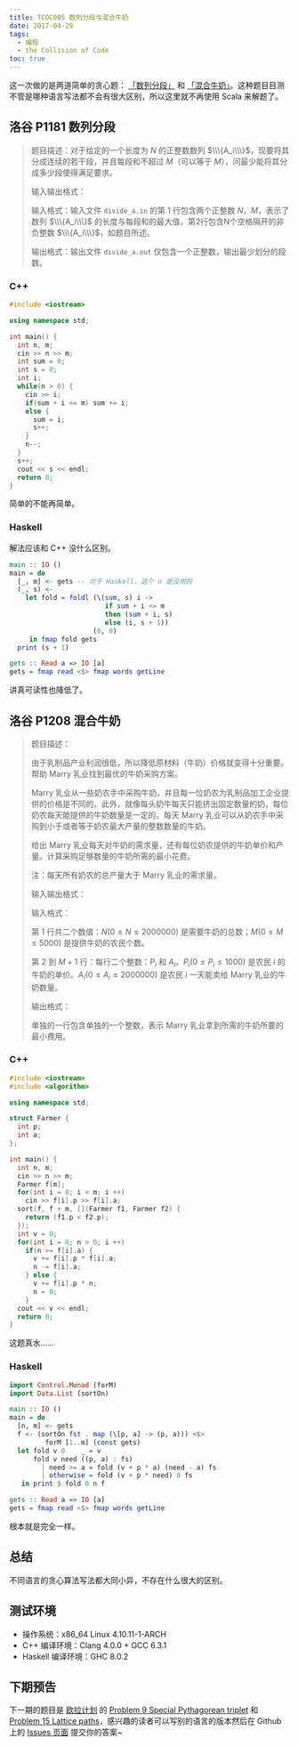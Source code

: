 ```yaml
---
title: TCOC005 数列分段与混合牛奶
date: 2017-04-29
tags:
  - 编程
  - the Collision of Code
toc: true
---
```


这一次做的是两道简单的贪心题： [「数列分段」](https://www.luogu.org/problem/show?pid=1181) 和 [「混合牛奶」](https://www.luogu.org/problem/show?pid=1208)。这种题目目测不管是哪种语言写法都不会有很大区别，所以这里就不再使用 Scala 来解题了。

<!-- more -->

## 洛谷 P1181 数列分段

> 题目描述：对于给定的一个长度为 $N$ 的正整数数列 $\\\{A_i\\\}$，现要将其分成连续的若干段，并且每段和不超过 $M$（可以等于 $M$），问最少能将其分成多少段使得满足要求。
>
> 输入输出格式：
>
> 输入格式：输入文件 `divide_a.in` 的第 1 行包含两个正整数 $N$，$M$，表示了数列 $\\\{A_i\\\}$ 的长度与每段和的最大值，第2行包含N个空格隔开的非负整数 $\\\{A_i\\\}$，如题目所述。
>
> 输出格式：输出文件 `divide_a.out` 仅包含一个正整数，输出最少划分的段数。

### C++

```cpp
#include <iostream>

using namespace std;

int main() {
  int n, m;
  cin >> n >> m;
  int sum = 0;
  int s = 0;
  int i;
  while(n > 0) {
    cin >> i;
    if(sum + i <= m) sum += i;
    else {
      sum = i;
      s++;
    }
    n--;
  }
  s++;
  cout << s << endl;
  return 0;
}
```

简单的不能再简单。

### Haskell

解法应该和 C++ 没什么区别。

```haskell
main :: IO ()
main = do
  [_, m] <- gets -- 对于 Haskell，这个 n 是没用的
  (_, s) <-
    let fold = foldl (\(sum, s) i ->
                        if sum + i <= m
                        then (sum + i, s)
                        else (i, s + 1))
                     (0, 0)
     in fmap fold gets
  print (s + 1)

gets :: Read a => IO [a]
gets = fmap read <$> fmap words getLine
```

讲真可读性也降低了。

## 洛谷 P1208 混合牛奶

> 题目描述：
>
> 由于乳制品产业利润很低，所以降低原材料（牛奶）价格就变得十分重要。帮助 Marry 乳业找到最优的牛奶采购方案。
>
> Marry 乳业从一些奶农手中采购牛奶，并且每一位奶农为乳制品加工企业提供的价格是不同的。此外，就像每头奶牛每天只能挤出固定数量的奶，每位奶农每天能提供的牛奶数量是一定的。每天 Marry 乳业可以从奶农手中采购到小于或者等于奶农最大产量的整数数量的牛奶。
>
> 给出 Marry 乳业每天对牛奶的需求量，还有每位奶农提供的牛奶单价和产量。计算采购足够数量的牛奶所需的最小花费。
>
> 注：每天所有奶农的总产量大于 Marry 乳业的需求量。
>
> 输入输出格式：
>
> 输入格式：
>
> 第 1 行共二个数值：$N (0 \leq N \leq 2000000)$ 是需要牛奶的总数；$M (0 \leq M \leq 5000)$ 是提供牛奶的农民个数。
>
> 第 2 到 $M + 1$ 行：每行二个整数：$P_i$ 和 $A_i$。$P_i (0 \leq P_i \leq 1000)$ 是农民 $i$ 的牛奶的单价。$A_i (0 \leq A_i \leq 2000000)$ 是农民 $i$ 一天能卖给 Marry 乳业的牛奶数量。
>
> 输出格式：
>
> 单独的一行包含单独的一个整数，表示 Marry 乳业拿到所需的牛奶所要的最小费用。

### C++

```cpp
#include <iostream>
#include <algorithm>

using namespace std;

struct Farmer {
  int p;
  int a;
};

int main() {
  int n, m;
  cin >> n >> m;
  Farmer f[m];
  for(int i = 0; i < m; i ++)
    cin >> f[i].p >> f[i].a;
  sort(f, f + m, [](Farmer f1, Farmer f2) {
    return (f1.p < f2.p);
  });
  int v = 0;
  for(int i = 0; n > 0; i ++)
    if(n >= f[i].a) {
      v += f[i].p * f[i].a;
      n -= f[i].a;
    } else {
      v += f[i].p * n;
      n = 0;
    }
  cout << v << endl;
  return 0;
}
```

这题真水……

### Haskell

```haskell
import Control.Monad (forM)
import Data.List (sortOn)

main :: IO ()
main = do
  [n, m] <- gets
  f <- (sortOn fst . map (\[p, a] -> (p, a))) <$>
         forM [1..m] (const gets)
  let fold v 0    _ = v
      fold v need ((p, a) : fs)
        | need >= a = fold (v + p * a) (need - a) fs
        | otherwise = fold (v + p * need) 0 fs
   in print $ fold 0 n f

gets :: Read a => IO [a]
gets = fmap read <$> fmap words getLine
```

根本就是完全一样。

## 总结

不同语言的贪心算法写法都大同小异，不存在什么很大的区别。

## 测试环境

- 操作系统：x86_64 Linux 4.10.11-1-ARCH
- C++ 编译环境：Clang 4.0.0 + GCC 6.3.1
- Haskell 编译环境：GHC 8.0.2

## 下期预告

下一期的题目是 [欧拉计划](https://projecteuler.net/) 的 [Problem 9 Special Pythagorean triplet](https://projecteuler.net/problem=9) 和 [Problem 15 Lattice paths](https://projecteuler.net/problem=15)，感兴趣的读者可以写别的语言的版本然后在 Github 上的 [Issues 页面](https://github.com/Problem233/blog/issues) 提交你的答案~

